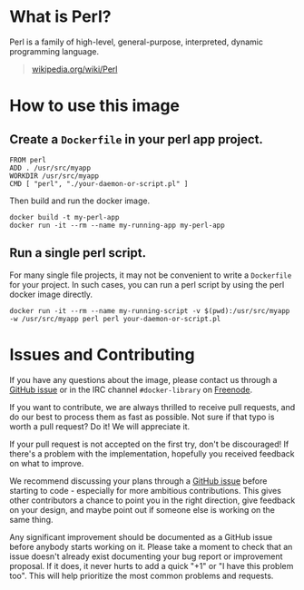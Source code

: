 # What is Perl?
Perl is a family of high-level, general-purpose, interpreted, dynamic programming language.

> [wikipedia.org/wiki/Perl](https://en.wikipedia.org/wiki/Perl)

# How to use this image

## Create a `Dockerfile` in your perl app project.

    FROM perl
    ADD . /usr/src/myapp
    WORKDIR /usr/src/myapp
    CMD [ "perl", "./your-daemon-or-script.pl" ]

Then build and run the docker image.

    docker build -t my-perl-app
    docker run -it --rm --name my-running-app my-perl-app

## Run a single perl script.

For many single file projects, it may not be convenient to write a `Dockerfile` for your project. In such cases, you can run a perl script by using the perl docker image directly.

    docker run -it --rm --name my-running-script -v $(pwd):/usr/src/myapp -w /usr/src/myapp perl perl your-daemon-or-script.pl

# Issues and Contributing

If you have any questions about the image, please contact us through a [GitHub issue](https://github.com/Perl/docker-perl/issues) or in the IRC channel `#docker-library` on [Freenode](https://freenode.net).

If you want to contribute, we are always thrilled to receive pull requests, and do our best to process them as fast as possible. Not sure if that typo is worth a pull request? Do it! We will appreciate it.

If your pull request is not accepted on the first try, don't be discouraged! If there's a problem with the implementation, hopefully you received feedback on what to improve.

We recommend discussing your plans through a [GitHub issue](https://github.com/Perl/docker-perl/issues) before starting to code - especially for more ambitious contributions. This gives other contributors a chance to point you in the right direction, give feedback on your design, and maybe point out if someone else is working on the same thing.

Any significant improvement should be documented as a GitHub issue before anybody starts working on it. Please take a moment to check that an issue doesn't already exist documenting your bug report or improvement proposal. If it does, it never hurts to add a quick "+1" or "I have this problem too". This will help prioritize the most common problems and requests.
